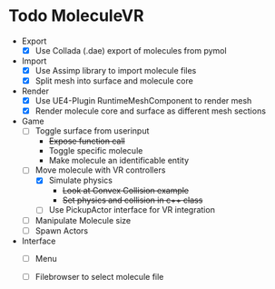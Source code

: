 # Todo MoleculeVR 
* Export
  - [x] Use Collada (.dae) export of molecules  from  pymol  
* Import
  - [x] Use Assimp library to import molecule files
  - [x] Split mesh into surface and molecule core
* Render
  - [x] Use UE4-Plugin RuntimeMeshComponent to render mesh
  - [x] Render molecule core and surface as different mesh sections
* Game
  - [ ] Toggle surface from userinput
    - ~~Expose function call~~
    - Toggle specific molecule
    - Make molecule an identificable entity
  - [ ] Move molecule with VR controllers
    - [x] Simulate physics 
      - ~~Look at Convex Collision example~~
      - ~~Set physics and collision in c++ class~~
     - [ ] Use PickupActor interface for VR integration
  - [ ] Manipulate Molecule size 
  - [ ] Spawn Actors
* Interface
  - [ ] Menu
  - [ ] Filebrowser to select molecule file

